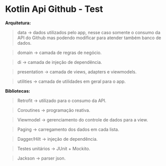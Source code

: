 # Kotlin Api Github - Test

**Arquitetura:**

>data -> dados utilizados pelo app, nesse caso somente o consumo da API do Github mas podendo modificar para atender também banco de dados.

>domain -> camada de regras de negócio.

>di -> camada de injeção de dependência.

>presentation -> camada de views, adapters e viewmodels.

>utilities -> camada de utilidades em geral para o app.

**Bibliotecas:**

>Retrofit -> utilizado para o consumo da API.

>Coroutines -> programação reativa.

>Viewmodel -> gerenciamento do controle de dados para a view.

>Paging -> carregamento dos dados em cada lista.

>Dagger/Hilt -> injeção de dependência.

>Testes unitários -> JUnit + Mockito.

>Jackson -> parser json.
